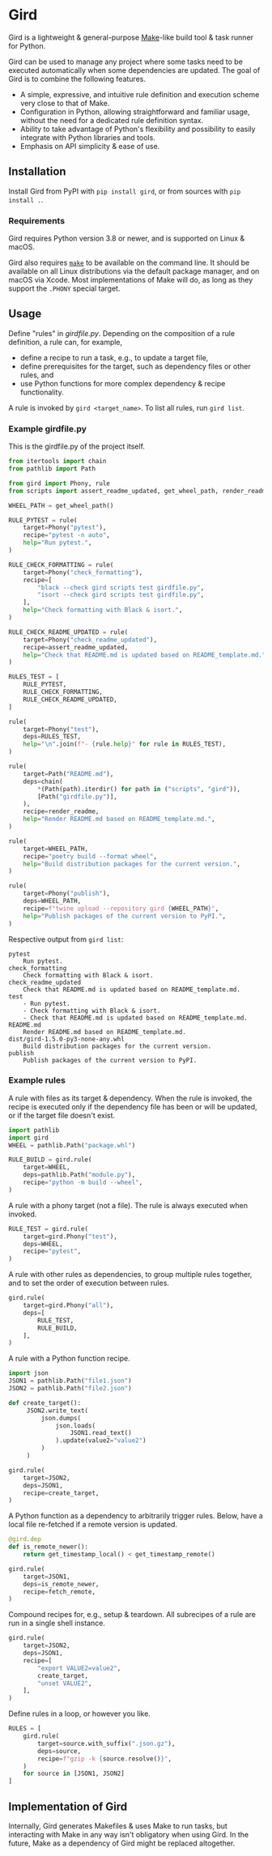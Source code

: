 [//]: # (This README.md is autogenerated from README_template.md with the script
         render_readme.py)

# Gird

Gird is a lightweight & general-purpose [Make][make]-like build tool & task
runner for Python.

[make]: https://en.wikipedia.org/wiki/Make_(software)

Gird can be used to manage any project where some tasks need to be executed
automatically when some dependencies are updated. The goal of Gird is to combine
the following features.

- A simple, expressive, and intuitive rule definition and execution scheme very
  close to that of Make.
- Configuration in Python, allowing straightforward and familiar usage, without
  the need for a dedicated rule definition syntax.
- Ability to take advantage of Python's flexibility and possibility to easily
  integrate with Python libraries and tools.
- Emphasis on API simplicity & ease of use.

## Installation

Install Gird from PyPI with `pip install gird`, or from sources with
`pip install .`.

### Requirements

Gird requires Python version 3.8 or newer, and is supported on Linux & macOS.

Gird also requires [`make`][make] to be available on the command line. It should
be available on all Linux distributions via the default package manager, and on
macOS via Xcode. Most implementations of Make will do, as long as they support
the `.PHONY` special target.

## Usage

Define "rules" in *girdfile.py*. Depending on the composition of a rule
definition, a rule can, for example,

- define a recipe to run a task, e.g., to update a target file,
- define prerequisites for the target, such as dependency files or other rules,
  and
- use Python functions for more complex dependency & recipe functionality.

A rule is invoked by `gird <target_name>`. To list all rules, run
`gird list`.

### Example girdfile.py

This is the girdfile.py of the project itself.

```python
from itertools import chain
from pathlib import Path

from gird import Phony, rule
from scripts import assert_readme_updated, get_wheel_path, render_readme

WHEEL_PATH = get_wheel_path()

RULE_PYTEST = rule(
    target=Phony("pytest"),
    recipe="pytest -n auto",
    help="Run pytest.",
)

RULE_CHECK_FORMATTING = rule(
    target=Phony("check_formatting"),
    recipe=[
        "black --check gird scripts test girdfile.py",
        "isort --check gird scripts test girdfile.py",
    ],
    help="Check formatting with Black & isort.",
)

RULE_CHECK_README_UPDATED = rule(
    target=Phony("check_readme_updated"),
    recipe=assert_readme_updated,
    help="Check that README.md is updated based on README_template.md.",
)

RULES_TEST = [
    RULE_PYTEST,
    RULE_CHECK_FORMATTING,
    RULE_CHECK_README_UPDATED,
]

rule(
    target=Phony("test"),
    deps=RULES_TEST,
    help="\n".join(f"- {rule.help}" for rule in RULES_TEST),
)

rule(
    target=Path("README.md"),
    deps=chain(
        *(Path(path).iterdir() for path in ("scripts", "gird")),
        [Path("girdfile.py")],
    ),
    recipe=render_readme,
    help="Render README.md based on README_template.md.",
)

rule(
    target=WHEEL_PATH,
    recipe="poetry build --format wheel",
    help="Build distribution packages for the current version.",
)

rule(
    target=Phony("publish"),
    deps=WHEEL_PATH,
    recipe=f"twine upload --repository gird {WHEEL_PATH}",
    help="Publish packages of the current version to PyPI.",
)
```

Respective output from `gird list`:

```
pytest
    Run pytest.
check_formatting
    Check formatting with Black & isort.
check_readme_updated
    Check that README.md is updated based on README_template.md.
test
    - Run pytest.
    - Check formatting with Black & isort.
    - Check that README.md is updated based on README_template.md.
README.md
    Render README.md based on README_template.md.
dist/gird-1.5.0-py3-none-any.whl
    Build distribution packages for the current version.
publish
    Publish packages of the current version to PyPI.
```

### Example rules

A rule with files as its target & dependency. When the rule is invoked, the
recipe is executed only if the dependency file has been or will be updated,
or if the target file doesn't exist.

```python
import pathlib
import gird
WHEEL = pathlib.Path("package.whl")

RULE_BUILD = gird.rule(
    target=WHEEL,
    deps=pathlib.Path("module.py"),
    recipe="python -m build --wheel",
)
```

A rule with a phony target (not a file). The rule is always executed when
invoked.

```python
RULE_TEST = gird.rule(
    target=gird.Phony("test"),
    deps=WHEEL,
    recipe="pytest",
)
```

A rule with other rules as dependencies, to group multiple rules together,
and to set the order of execution between rules.

```python
gird.rule(
    target=gird.Phony("all"),
    deps=[
        RULE_TEST,
        RULE_BUILD,
    ],
)
```

A rule with a Python function recipe.

```python
import json
JSON1 = pathlib.Path("file1.json")
JSON2 = pathlib.Path("file2.json")

def create_target():
     JSON2.write_text(
         json.dumps(
             json.loads(
                 JSON1.read_text()
             ).update(value2="value2")
         )
     )

gird.rule(
    target=JSON2,
    deps=JSON1,
    recipe=create_target,
)
```

A Python function as a dependency to arbitrarily trigger rules. Below, have
a local file re-fetched if a remote version is updated.

```python
@gird.dep
def is_remote_newer():
    return get_timestamp_local() < get_timestamp_remote()

gird.rule(
    target=JSON1,
    deps=is_remote_newer,
    recipe=fetch_remote,
)
```

Compound recipes for, e.g., setup & teardown. All subrecipes of a rule are
run in a single shell instance.

```python
gird.rule(
    target=JSON2,
    deps=JSON1,
    recipe=[
        "export VALUE2=value2",
        create_target,
        "unset VALUE2",
    ],
)
```

Define rules in a loop, or however you like.

```python
RULES = [
    gird.rule(
        target=source.with_suffix(".json.gz"),
        deps=source,
        recipe=f"gzip -k {source.resolve()}",
    )
    for source in [JSON1, JSON2]
]

```

## Implementation of Gird

Internally, Gird generates Makefiles & uses Make to run tasks, but interacting
with Make in any way isn't obligatory when using Gird. In the future, Make as a
dependency of Gird might be replaced altogether.

